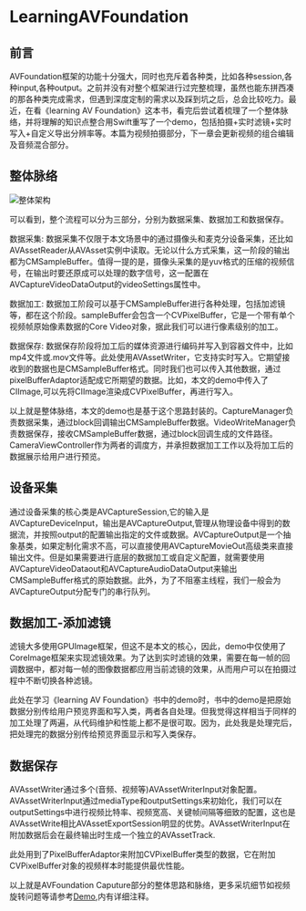 # LearningAVFoundation

## 前言
AVFoundation框架的功能十分强大，同时也充斥着各种类，比如各种session,各种input,各种output。之前并没有对整个框架进行过完整梳理，虽然也能东拼西凑的那各种类完成需求，但遇到深度定制的需求以及踩到坑之后，总会比较吃力。最近，在看《learning AV Foundation》这本书，看完后尝试着梳理了一个整体脉络，并将理解的知识点整合用Swift重写了一个demo，包括拍摄+实时滤镜+实时写入+自定义导出分辨率等。本篇为视频拍摄部分，下一章会更新视频的组合编辑及音频混合部分。

## 整体脉络

![整体架构](https://user-gold-cdn.xitu.io/2018/11/10/166fc73b59861193?w=1202&h=716&f=png&s=72981)

可以看到，整个流程可以分为三部分，分别为数据采集、数据加工和数据保存。

数据采集: 数据采集不仅限于本文场景中的通过摄像头和麦克分设备采集，还比如AVAssetReader从AVAsset实例中读取。无论以什么方式采集，这一阶段的输出都为CMSampleBuffer。值得一提的是，摄像头采集的是yuv格式的压缩的视频信号，在输出时要还原成可以处理的数字信号，这一配置在AVCaptureVideoDataOutput的videoSettings属性中。

数据加工: 数据加工阶段可以基于CMSampleBuffer进行各种处理，包括加滤镜等，都在这个阶段。sampleBuffer会包含一个CVPixelBuffer，它是一个带有单个视频帧原始像素数据的Core Video对象，据此我们可以进行像素级别的加工。

数据保存: 数据保存阶段将加工后的媒体资源进行编码并写入到容器文件中，比如mp4文件或.mov文件等。此处使用AVAssetWriter，它支持实时写入。它期望接收到的数据也是CMSampleBuffer格式。同时我们也可以传入其他数据，通过pixelBufferAdaptor适配成它所期望的数据。比如，本文的demo中传入了CIImage,可以先将CIImage渲染成CVPixelBuffer，再进行写入。

以上就是整体脉络，本文的demo也是基于这个思路封装的。CaptureManager负责数据采集，通过block回调输出CMSampleBuffer数据。VideoWriteManager负责数据保存，接收CMSampleBuffer数据，通过block回调生成的文件路径。CameraViewController作为两者的调度方，并承担数据加工工作以及将加工后的数据展示给用户进行预览。

## 设备采集

通过设备采集的核心类是AVCaptureSession,它的输入是AVCaptureDeviceInput，输出是AVCaptureOutput,管理从物理设备中得到的数据流，并按照output的配置输出指定的文件或数据。AVCaptureOutput是一个抽象基类，如果定制化需求不高，可以直接使用AVCaptureMovieOut高级类来直接输出文件。但是如果需要进行底层的数据加工或自定义配置，就需要使用AVCaptureVideoDataout和AVCaptureAudioDataOutput来输出CMSampleBuffer格式的原始数据。此外，为了不阻塞主线程，我们一般会为AVCaptureOutput分配专门的串行队列。

## 数据加工-添加滤镜

滤镜大多使用GPUImage框架，但这不是本文的核心，因此，demo中仅使用了CoreImage框架来实现滤镜效果。为了达到实时滤镜的效果，需要在每一帧的回调数据中，都对每一帧的图像数据都应用当前滤镜的效果，从而用户可以在拍摄过程中不断切换各种滤镜。

此处在学习《learning AV Foundation》书中的demo时，书中的demo是把原始数据分别传给用户预览界面和写入类，两者各自处理。但我觉得这样相当于同样的加工处理了两遍，从代码维护和性能上都不是很可取。因为，此处我是处理完后，把处理完的数据分别传给预览界面显示和写入类保存。

## 数据保存

AVAssetWriter通过多个(音频、视频等)AVAssetWriterInput对象配置。AVAssetWriterInput通过mediaType和outputSettings来初始化，我们可以在outputSettings中进行视频比特率、视频宽高、关键帧间隔等细致的配置，这也是AVAssetWrite相比AVAssetExportSession明显的优势。AVAssetWriterInput在附加数据后会在最终输出时生成一个独立的AVAssetTrack.

此处用到了PixelBufferAdaptor来附加CVPixelBuffer类型的数据，它在附加CVPixelBuffer对象的视频样本时能提供最优性能。

以上就是AVFoundation Caputure部分的整体思路和脉络，更多采坑细节如视频旋转问题等请参考[Demo](https://github.com/xuzhenhao/LearningAVFoundation.git),内有详细注释。
